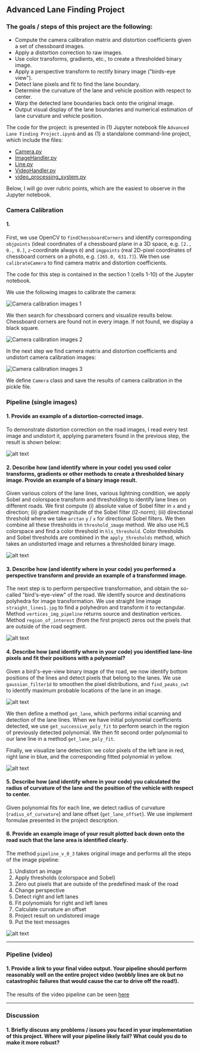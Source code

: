 ## Advanced Lane Finding Project

### The goals / steps of this project are the following:

* Compute the camera calibration matrix and distortion coefficients given a set of chessboard images.
* Apply a distortion correction to raw images.
* Use color transforms, gradients, etc., to create a thresholded binary image.
* Apply a perspective transform to rectify binary image ("birds-eye view").
* Detect lane pixels and fit to find the lane boundary.
* Determine the curvature of the lane and vehicle position with respect to center.
* Warp the detected lane boundaries back onto the original image.
* Output visual display of the lane boundaries and numerical estimation of lane curvature and vehicle position.

[//]: # (Image References)

[image1]: ./output_images/pic_1.png "Camera calibration images"
[image2]: ./output_images/pic_2.jpg "Chessboard Corners"
[image3]: ./output_images/pic_3.png "Undistorted Images"
[image4]: ./output_images/pic_4.png "Undistorted Road Images"
[image5]: ./output_images/pic_5.png "Thresholded images"
[image6]: ./output_images/pic_6.png "Birds-eye-view"
[image7]: ./output_images/pic_7.png "Finding peaks"
[image8]: ./output_images/pic_8.png "Finding lanes"
[image9]: ./output_images/pic_9.png "Image pipeline results"
[video1]: ./project_video.mp4 "Video"

The code for the project: is presented in (1) Jupyter notebook file 
`Advanced Lane Finding Project.ipynb` and as 
(1) a standalone command-line project, which include the files:
* [Camera.py](https://github.com/selyunin/carnd_t1_p4/blob/master/Camera.py)
* [ImageHandler.py](https://github.com/selyunin/carnd_t1_p4/blob/master/ImageHandler.py)
* [Line.py](https://github.com/selyunin/carnd_t1_p4/blob/master/Line.py)
* [VideoHandler.py](https://github.com/selyunin/carnd_t1_p4/blob/master/VideoHandler.py)
* [video_processing_system.py](https://github.com/selyunin/carnd_t1_p4/blob/master/video_processing_system.py)

Below, I will go over rubric points, which are the easiest to observe in the
Jupyter notebook.


### Camera Calibration

#### 1. 

First, we use OpenCV to `findChessboardCorners` and identify
corresponding `objpoints` (ideal coordinates of a chessboard plane in
a 3D space, e.g. `[2., 0., 0.]`, `z`-coordinate always `0`) and
`imgpoints` (real 2D-pixel coordinates of chessboard corners on a
photo, e.g. `[265.0, 631.7]`). We then use  `calibrateCamera` to find
camera matrix and distortion coefficients.

The code for this step is contained in the section 1 (cells 1-10) 
of the Jupyter notebook.

We use the following images to calibrate the camera: 

![Camera calibration images 1][image1]

We then search for chessboard corners and visualize results below. 
Chessboard corners are found not in every image. 
If not found, we display a black square.

![Camera calibration images 2][image2]

In the next step we find camera matrix and distortion coefficients and undistort
camera calibration images:

![Camera calibration images 3][image3]

We define `Camera` class and save the results of camera calibration in
the pickle file.

### Pipeline (single images)

#### 1. Provide an example of a distortion-corrected image.

To demonstrate distortion correction on the road images, I read every test image and undistort it, applying parameters found in the previous step, the result is shown below:

![alt text][image4]

#### 2. Describe how (and identify where in your code) you used color transforms, gradients or other methods to create a thresholded binary image.  Provide an example of a binary image result.

Given various colors of the lane lines, various lightning condition,
we apply Sobel and colorspace transform and thresholding to identify
lane lines on different roads.
We first compute (i) absolute value of Sobel filter in `x` and `y`
direction; (ii) gradient magnitude of the Sobel filter (l2-norm);
(iii) directional threshold where we take `arctan` `y` / `x` for
directional Sobel filters. We then combine all these thresholds in
`threshold_image` method. We also use HLS colorspace and find a color
threshold in `hls_threshold`. Color thresholds and Sobel thresholds
are combined in the `apply_thresholds` method, which takes an
undistorted image and returnes a thresholded binary image.

![alt text][image5]

#### 3. Describe how (and identify where in your code) you performed a perspective transform and provide an example of a transformed image.

The next step is to perform perspective transformation, and obtain the
so-called "bird's-eye-view" of the road. We identify source and
destinations polyhedra for image transformation. We use straight line
image `straight_lines1.jpg` to find a polyhedron and transform it to
rectangular. Method `vertices_img_pipeline` returns source and
destination vertices. Method `region_of_interest` (from the first
project) zeros out the pixels that are outside of the road segment.


![alt text][image6]

#### 4. Describe how (and identify where in your code) you identified lane-line pixels and fit their positions with a polynomial?

Given a bird's-eye-view binary image of the road, we now identify
bottom positions of the lines and detect pixels that belong to the
lanes. We use `gaussian_filter1d` to smoothen the pixel distributions,
and `find_peaks_cwt` to identify maximum probable locations of the
lane in an image.

![alt text][image7]

We then define a method `get_lane`, which performs initial scanning and
detection of the lane lines. When we have initial polynomial
coefficients detected, we use `get_successive_poly_fit` to perform
search in the region of previously detected polynomial. We then fit
second order polynomial to our lane line in a method
`get_lane_poly_fit`.

Finally, we visualize lane detection: we color pixels of the left lane in
red, right lane in blue, and the corresponding fitted polynomial in
yellow. 

![alt text][image8]

#### 5. Describe how (and identify where in your code) you calculated the radius of curvature of the lane and the position of the vehicle with respect to center.

Given polynomial fits for each line, we detect radius of curvature
(`radius_of_curvature`) and lane offset (`get_lane_offset`).
We use implement formulae presented in the project description.

#### 6. Provide an example image of your result plotted back down onto the road such that the lane area is identified clearly.

The method `pipeline_v_0_3` takes original image and performs all the steps of
the image pipeline:
1. Undistort an image
2. Apply thresholds (colorspace and Sobel)
3. Zero out pixels that are outside of the predefined mask of the road
4. Change perspective
5. Detect right and left lanes
6. Fit polynomials for right and left lanes
7. Calculate curvature an offset
8. Project result on undistored image
9. Put the text messages

![alt text][image9]

---

### Pipeline (video)

#### 1. Provide a link to your final video output.  Your pipeline should perform reasonably well on the entire project video (wobbly lines are ok but no catastrophic failures that would cause the car to drive off the road!).

The results of the video pipeline can be seen [here](./project_video_out.mp4)


---

### Discussion

#### 1. Briefly discuss any problems / issues you faced in your implementation of this project.  Where will your pipeline likely fail?  What could you do to make it more robust?


